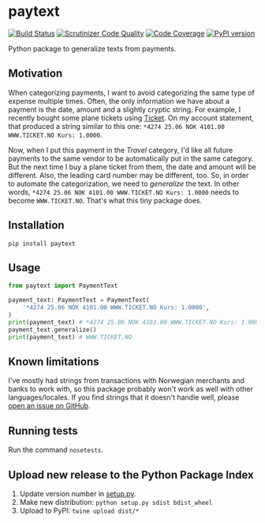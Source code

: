 # paytext

[![Build Status](https://scrutinizer-ci.com/g/yhoiseth/paytext/badges/build.png?b=master)](https://scrutinizer-ci.com/g/yhoiseth/paytext/build-status/master)
[![Scrutinizer Code Quality](https://scrutinizer-ci.com/g/yhoiseth/paytext/badges/quality-score.png?b=master)](https://scrutinizer-ci.com/g/yhoiseth/paytext/?branch=master)
[![Code Coverage](https://scrutinizer-ci.com/g/yhoiseth/paytext/badges/coverage.png?b=master)](https://scrutinizer-ci.com/g/yhoiseth/paytext/?branch=master)
[![PyPI version](https://badge.fury.io/py/paytext.svg)](https://badge.fury.io/py/paytext)

Python package to generalize texts from payments.

## Motivation

When categorizing payments, I want to avoid categorizing the same type of expense multiple times. Often, the only information we have about a payment is the date, amount and a slightly cryptic string. For example, I recently bought some plane tickets using [Ticket](https://www.ticket.no/). On my account statement, that produced a string similar to this one: `*4274 25.06 NOK 4101.00 WWW.TICKET.NO Kurs: 1.0000`.

Now, when I put this payment in the _Travel_ category, I'd like all future payments to the same vendor to be automatically put in the same category. But the next time I buy a plane ticket from them, the date and amount will be different. Also, the leading card number may be different, too. So, in order to automate the categorization, we need to _generalize_ the text. In other words, `*4274 25.06 NOK 4101.00 WWW.TICKET.NO Kurs: 1.0000` needs to become `WWW.TICKET.NO`. That's what this tiny package does.

## Installation

`pip install paytext`

## Usage

```python
from paytext import PaymentText

payment_text: PaymentText = PaymentText(
    '*4274 25.06 NOK 4101.00 WWW.TICKET.NO Kurs: 1.0000',
)
print(payment_text) # *4274 25.06 NOK 4101.00 WWW.TICKET.NO Kurs: 1.0000 
payment_text.generalize()
print(payment_text) # WWW.TICKET.NO
```

## Known limitations

I've mostly had strings from transactions with Norwegian merchants and banks to work with, so this package probably won't work as well with other languages/locales. If you find strings that it doesn't handle well, please [open an issue on GitHub](https://github.com/yhoiseth/payment-card-text/issues/new).

## Running tests

Run the command `nosetests`.

## Upload new release to the Python Package Index

1. Update version number in [setup.py](setup.py).
2. Make new distribution: `python setup.py sdist bdist_wheel`
3. Upload to PyPI: `twine upload dist/*`
